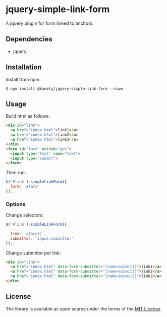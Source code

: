 # jquery-simple-link-form

A jquery plugin for form linked to anchors.

## Dependencies

* jquery

## Installation

Install from npm:

    $ npm install @kanety/jquery-simple-link-form --save

## Usage

Build html as follows:

```html
<div id="link">
  <a href="index.html">link1</a>
  <a href="index.html">link2</a>
  <a href="index.html">link3</a>
</div>
<form id="form" method="get">
  <input type="text" name="text">
  <input type="submit">
</form>
```

Then run:

```javascript
$('#link').simpleLinkForm({
  form: '#form'
});
```

### Options

Change selectors:

```javascript
$('#link').simpleLinkForm({
  ...
  link: 'a[href]',
  submitter: 'input:submitter'
});
```

Change submitter per link:

```html
<div id="link">
  <a href="index.html" data-form-submitter="[name=submit1]">link1</a>
  <a href="index.html" data-form-submitter="[name=submit2]">link2</a>
  <a href="index.html" data-form-submitter="[name=submit3]">link3</a>
</div>
```

## License

The library is available as open source under the terms of the [MIT License](http://opensource.org/licenses/MIT).
